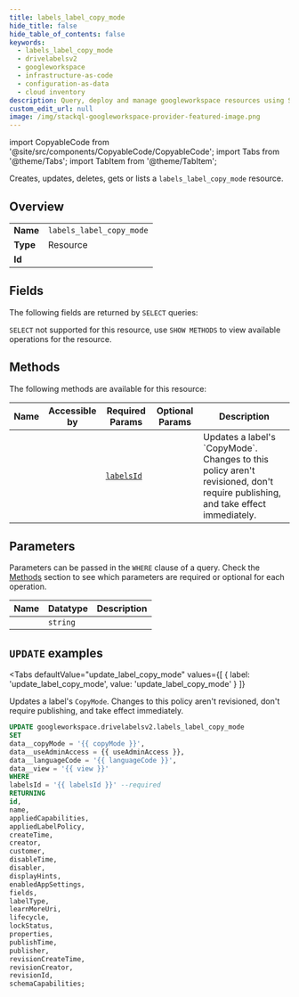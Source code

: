 ```yaml
--- 
title: labels_label_copy_mode
hide_title: false
hide_table_of_contents: false
keywords:
  - labels_label_copy_mode
  - drivelabelsv2
  - googleworkspace
  - infrastructure-as-code
  - configuration-as-data
  - cloud inventory
description: Query, deploy and manage googleworkspace resources using SQL
custom_edit_url: null
image: /img/stackql-googleworkspace-provider-featured-image.png
---
```


import CopyableCode from '@site/src/components/CopyableCode/CopyableCode';
import Tabs from '@theme/Tabs';
import TabItem from '@theme/TabItem';

Creates, updates, deletes, gets or lists a <code>labels_label_copy_mode</code> resource.

## Overview
<table><tbody>
<tr><td><b>Name</b></td><td><code>labels_label_copy_mode</code></td></tr>
<tr><td><b>Type</b></td><td>Resource</td></tr>
<tr><td><b>Id</b></td><td><CopyableCode code="googleworkspace.drivelabelsv2.labels_label_copy_mode" /></td></tr>
</tbody></table>

## Fields

The following fields are returned by `SELECT` queries:

`SELECT` not supported for this resource, use `SHOW METHODS` to view available operations for the resource.


## Methods

The following methods are available for this resource:

<table>
<thead>
    <tr>
    <th>Name</th>
    <th>Accessible by</th>
    <th>Required Params</th>
    <th>Optional Params</th>
    <th>Description</th>
    </tr>
</thead>
<tbody>
<tr>
    <td><a href="#update_label_copy_mode"><CopyableCode code="update_label_copy_mode" /></a></td>
    <td><CopyableCode code="update" /></td>
    <td><a href="#parameter-labelsId"><code>labelsId</code></a></td>
    <td></td>
    <td>Updates a label's `CopyMode`. Changes to this policy aren't revisioned, don't require publishing, and take effect immediately.</td>
</tr>
</tbody>
</table>

## Parameters

Parameters can be passed in the `WHERE` clause of a query. Check the [Methods](#methods) section to see which parameters are required or optional for each operation.

<table>
<thead>
    <tr>
    <th>Name</th>
    <th>Datatype</th>
    <th>Description</th>
    </tr>
</thead>
<tbody>
<tr id="parameter-labelsId">
    <td><CopyableCode code="labelsId" /></td>
    <td><code>string</code></td>
    <td></td>
</tr>
</tbody>
</table>

## `UPDATE` examples

<Tabs
    defaultValue="update_label_copy_mode"
    values={[
        { label: 'update_label_copy_mode', value: 'update_label_copy_mode' }
    ]}
>
<TabItem value="update_label_copy_mode">

Updates a label's `CopyMode`. Changes to this policy aren't revisioned, don't require publishing, and take effect immediately.

```sql
UPDATE googleworkspace.drivelabelsv2.labels_label_copy_mode
SET 
data__copyMode = '{{ copyMode }}',
data__useAdminAccess = {{ useAdminAccess }},
data__languageCode = '{{ languageCode }}',
data__view = '{{ view }}'
WHERE 
labelsId = '{{ labelsId }}' --required
RETURNING
id,
name,
appliedCapabilities,
appliedLabelPolicy,
createTime,
creator,
customer,
disableTime,
disabler,
displayHints,
enabledAppSettings,
fields,
labelType,
learnMoreUri,
lifecycle,
lockStatus,
properties,
publishTime,
publisher,
revisionCreateTime,
revisionCreator,
revisionId,
schemaCapabilities;
```
</TabItem>
</Tabs>
